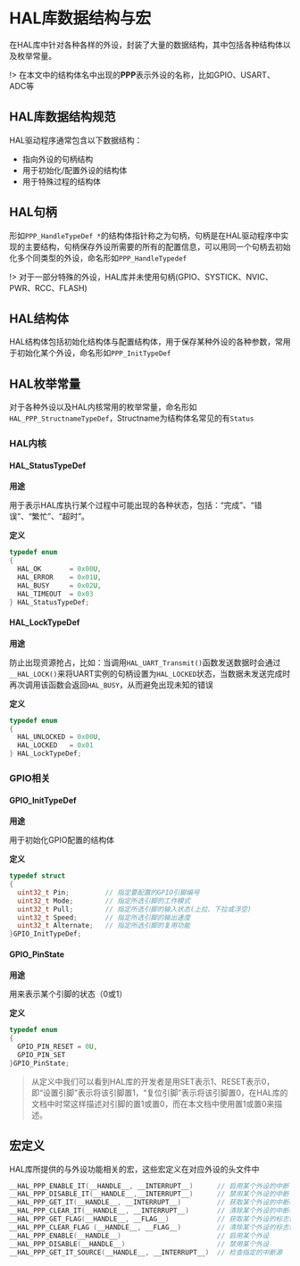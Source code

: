 # HAL库数据结构与宏

在HAL库中针对各种各样的外设，封装了大量的数据结构，其中包括各种结构体以及枚举常量。

!> 在本文中的结构体名中出现的**PPP**表示外设的名称，比如GPIO、USART、ADC等

## HAL库数据结构规范
HAL驱动程序通常包含以下数据结构：
+ 指向外设的句柄结构
+ 用于初始化/配置外设的结构体
+ 用于特殊过程的结构体

## HAL句柄

形如`PPP_HandleTypeDef *`的结构体指针称之为句柄，句柄是在HAL驱动程序中实现的主要结构，句柄保存外设所需要的所有的配置信息，可以用同一个句柄去初始化多个同类型的外设，命名形如`PPP_HandleTypedef`

!> 对于一部分特殊的外设，HAL库并未使用句柄(GPIO、SYSTICK、NVIC、PWR、RCC、FLASH)

## HAL结构体

HAL结构体包括初始化结构体与配置结构体，用于保存某种外设的各种参数，常用于初始化某个外设，命名形如`PPP_InitTypeDef`

## HAL枚举常量

对于各种外设以及HAL内核常用的枚举常量，命名形如`HAL_PPP_StructnameTypeDef`，Structname为结构体名常见的有`Status`

### HAL内核

#### HAL_StatusTypeDef

**用途**

用于表示HAL库执行某个过程中可能出现的各种状态，包括：“完成”、“错误”、“繁忙”、“超时”。

**定义**
```c
typedef enum 
{
  HAL_OK       = 0x00U,
  HAL_ERROR    = 0x01U,
  HAL_BUSY     = 0x02U,
  HAL_TIMEOUT  = 0x03
} HAL_StatusTypeDef;
```

#### HAL_LockTypeDef

**用途**

防止出现资源抢占，比如：当调用`HAL_UART_Transmit()`函数发送数据时会通过`__HAL_LOCK()`来将UART实例的句柄设置为`HAL_LOCKED`状态，当数据未发送完成时再次调用该函数会返回`HAL_BUSY`，从而避免出现未知的错误

**定义**
```c
typedef enum 
{
  HAL_UNLOCKED = 0x00U,
  HAL_LOCKED   = 0x01  
} HAL_LockTypeDef;
```

### GPIO相关

#### GPIO_InitTypeDef

**用途**

用于初始化GPIO配置的结构体

**定义**
```c
typedef struct
{
  uint32_t Pin;         // 指定要配置的GPIO引脚编号
  uint32_t Mode;        // 指定所选引脚的工作模式
  uint32_t Pull;        // 指定所选引脚的输入状态(上拉、下拉或浮空)
  uint32_t Speed;       // 指定所选引脚的输出速度
  uint32_t Alternate;   // 指定所选引脚的复用功能
}GPIO_InitTypeDef;
```

#### GPIO_PinState

**用途**

用来表示某个引脚的状态（0或1）

**定义**
```c
typedef enum
{
  GPIO_PIN_RESET = 0U,
  GPIO_PIN_SET
}GPIO_PinState;
```

> 从定义中我们可以看到HAL库的开发者是用SET表示1、RESET表示0，即“设置引脚”表示将该引脚置1，“复位引脚”表示将该引脚置0，在HAL库的文档中时常这样描述对引脚的置1或置0，而在本文档中使用置1或置0来描述。


## 宏定义

HAL库所提供的与外设功能相关的宏，这些宏定义在对应外设的头文件中

```c
__HAL_PPP_ENABLE_IT(__HANDLE__, __INTERRUPT__)      // 启用某个外设的中断
__HAL_PPP_DISABLE_IT(__HANDLE__,__INTERRUPT__)      // 禁用某个外设的中断
__HAL_PPP_GET_IT(__HANDLE__, __INTERRUPT__)         // 获取某个外设的中断状态
__HAL_PPP_CLEAR_IT(__HANDLE__, __INTERRUPT__)       // 清除某个外设的中断状态
__HAL_PPP_GET_FLAG(__HANDLE__, __FLAG__)            // 获取某个外设的标志位状态
__HAL_PPP_CLEAR_FLAG (__HANDLE__, __FLAG__)         // 清除某个外设的标志位状态
__HAL_PPP_ENABLE(__HANDLE__)                        // 启用某个外设
__HAL_PPP_DISABLE(__HANDLE__)                       // 禁用某个外设
__HAL_PPP_GET_IT_SOURCE(__HANDLE__, __INTERRUPT__)  // 检查指定的中断源
```
